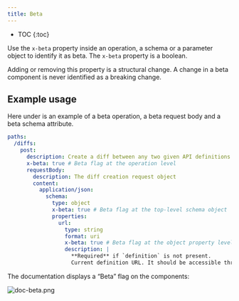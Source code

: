 ```yaml
---
title: Beta
---
```


- TOC
{:toc}

Use the `x-beta` property inside an operation, a schema or a parameter object to identify it as beta.
The `x-beta` property is a boolean.

Adding or removing this property is a structural change.
A change in a beta component is never identified as a breaking change.

## Example usage

Here under is an example of a beta operation, a beta request body and a beta schema attribute.

```yaml
paths:
  /diffs:
    post:
      description: Create a diff between any two given API definitions
      x-beta: true # Beta flag at the operation level
      requestBody:
        description: The diff creation request object
        content:
          application/json:
            schema:
              type: object
              x-beta: true # Beta flag at the top-level schema object
              properties:
                url:
                  type: string
                  format: uri
                  x-beta: true # Beta flag at the object property level
                  description: |
                    **Required** if `definition` is not present.
                    Current definition URL. It should be accessible through HTTP by Bump.sh servers.
```

The documentation displays a “Beta” flag on the components:

![doc-beta.png](/images/help/doc-beta.png)
